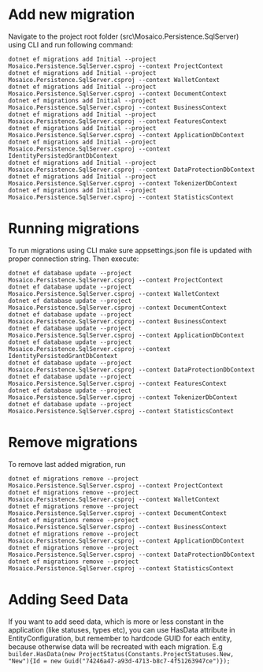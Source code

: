 # Add new migration

Navigate to the project root folder (src\Mosaico.Persistence.SqlServer) using CLI and run following command:

```
dotnet ef migrations add Initial --project Mosaico.Persistence.SqlServer.csproj --context ProjectContext
dotnet ef migrations add Initial --project Mosaico.Persistence.SqlServer.csproj --context WalletContext
dotnet ef migrations add Initial --project Mosaico.Persistence.SqlServer.csproj --context DocumentContext
dotnet ef migrations add Initial --project Mosaico.Persistence.SqlServer.csproj --context BusinessContext
dotnet ef migrations add Initial --project Mosaico.Persistence.SqlServer.csproj --context FeaturesContext
dotnet ef migrations add Initial --project Mosaico.Persistence.SqlServer.csproj --context ApplicationDbContext
dotnet ef migrations add Initial --project Mosaico.Persistence.SqlServer.csproj --context IdentityPersistedGrantDbContext
dotnet ef migrations add Initial --project Mosaico.Persistence.SqlServer.csproj --context DataProtectionDbContext
dotnet ef migrations add Initial --project Mosaico.Persistence.SqlServer.csproj --context TokenizerDbContext
dotnet ef migrations add Initial --project Mosaico.Persistence.SqlServer.csproj --context StatisticsContext
```

# Running migrations

To run migrations using CLI make sure appsettings.json file is updated with proper connection string. Then execute:

```
dotnet ef database update --project Mosaico.Persistence.SqlServer.csproj --context ProjectContext
dotnet ef database update --project Mosaico.Persistence.SqlServer.csproj --context WalletContext
dotnet ef database update --project Mosaico.Persistence.SqlServer.csproj --context DocumentContext
dotnet ef database update --project Mosaico.Persistence.SqlServer.csproj --context BusinessContext
dotnet ef database update --project Mosaico.Persistence.SqlServer.csproj --context ApplicationDbContext
dotnet ef database update --project Mosaico.Persistence.SqlServer.csproj --context IdentityPersistedGrantDbContext
dotnet ef database update --project Mosaico.Persistence.SqlServer.csproj --context DataProtectionDbContext
dotnet ef database update --project Mosaico.Persistence.SqlServer.csproj --context FeaturesContext
dotnet ef database update --project Mosaico.Persistence.SqlServer.csproj --context TokenizerDbContext
dotnet ef database update --project Mosaico.Persistence.SqlServer.csproj --context StatisticsContext
```

# Remove migrations

To remove last added migration, run

```
dotnet ef migrations remove --project Mosaico.Persistence.SqlServer.csproj --context ProjectContext
dotnet ef migrations remove --project Mosaico.Persistence.SqlServer.csproj --context WalletContext
dotnet ef migrations remove --project Mosaico.Persistence.SqlServer.csproj --context DocumentContext
dotnet ef migrations remove --project Mosaico.Persistence.SqlServer.csproj --context BusinessContext
dotnet ef migrations remove --project Mosaico.Persistence.SqlServer.csproj --context ApplicationDbContext
dotnet ef migrations remove --project Mosaico.Persistence.SqlServer.csproj --context DataProtectionDbContext
dotnet ef migrations remove --project Mosaico.Persistence.SqlServer.csproj --context StatisticsContext
```

# Adding Seed Data

If you want to add seed data, which is more or less constant in the application (like statuses, types etc), you can use HasData attribute in EntityConfiguration, but remember to hardcode GUID for each entity, because otherwise data will be recreated with each migration.
E.g
` builder.HasData(new ProjectStatus(Constants.ProjectStatuses.New, "New"){Id = new Guid("74246a47-a93d-4713-b8c7-4f51263947ce")});`
